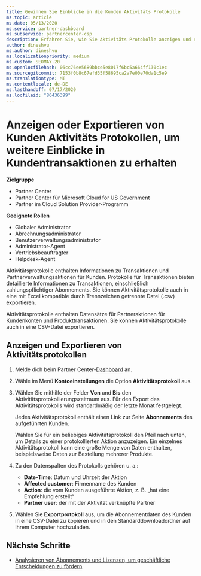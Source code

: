 ```yaml
---
title: Gewinnen Sie Einblicke in die Kunden Aktivitäts Protokolle
ms.topic: article
ms.date: 05/13/2020
ms.service: partner-dashboard
ms.subservice: partnercenter-csp
description: Erfahren Sie, wie Sie Aktivitäts Protokolle anzeigen und exportieren, um Einblicke in Kundenkonto Transaktionen und andere Kunden relevante Partner Verwaltungsaktivitäten zu erhalten.
author: dineshvu
ms.author: dineshvu
ms.localizationpriority: medium
ms.custom: SEOMAY.20
ms.openlocfilehash: 06cc76ee5689bbce5e8017f6bc5a664ff130c1ec
ms.sourcegitcommit: 7153f0b8c67efd35f58695ca2a7e00e70da1c5e9
ms.translationtype: MT
ms.contentlocale: de-DE
ms.lasthandoff: 07/17/2020
ms.locfileid: "86436399"
---
```

# <a name="view-or-export-customer-activity-logs-for-more-insight-into-customer-transactions"></a>Anzeigen oder Exportieren von Kunden Aktivitäts Protokollen, um weitere Einblicke in Kundentransaktionen zu erhalten

**Zielgruppe**

- Partner Center
- Partner Center für Microsoft Cloud for US Government
- Partner im Cloud Solution Provider-Programm

**Geeignete Rollen**

- Globaler Administrator
- Abrechnungsadministrator
- Benutzerverwaltungsadministrator
- Administrator-Agent
- Vertriebsbeauftragter
- Helpdesk-Agent

Aktivitätsprotokolle enthalten Informationen zu Transaktionen und Partnerverwaltungsaktionen für Kunden. Protokolle für Transaktionen bieten detaillierte Informationen zu Transaktionen, einschließlich zahlungspflichtiger Abonnements. Sie können Aktivitätsprotokolle auch in eine mit Excel kompatible durch Trennzeichen getrennte Datei (.csv) exportieren.

Aktivitätsprotokolle enthalten Datensätze für Partneraktionen für Kundenkonten und Produkttransaktionen. Sie können Aktivitätsprotokolle auch in eine CSV-Datei exportieren.

## <a name="view-and-export-activity-logs"></a>Anzeigen und Exportieren von Aktivitätsprotokollen

1. Melde dich beim Partner Center-[Dashboard](https://partner.microsoft.com/dashboard) an.

2. Wähle im Menü **Kontoeinstellungen** die Option **Aktivitätsprotokoll** aus.

3. Wählen Sie mithilfe der Felder **Von** und **Bis** den Aktivitätsprotokollierungszeitraum aus. Für den Export des Aktivitätsprotokolls wird standardmäßig der letzte Monat festgelegt.

   Jedes Aktivitätsprotokoll enthält einen Link zur Seite **Abonnements** des aufgeführten Kunden.

   Wählen Sie für ein beliebiges Aktivitätsprotokoll den Pfeil nach unten, um Details zu einer protokollierten Aktion anzuzeigen. Ein einzelnes Aktivitätsprotokoll kann eine große Menge von Daten enthalten, beispielsweise Daten zur Bestellung mehrerer Produkte.

4. Zu den Datenspalten des Protokolls gehören u. a.:
   - **Date-Time**: Datum und Uhrzeit der Aktion
   - **Affected customer**: Firmenname des Kunden
   - **Action**: die vom Kunden ausgeführte Aktion, z. B. „hat eine Empfehlung erstellt“
   - **Partner user**: der mit der Aktivität verknüpfte Partner

5. Wählen Sie **Exportprotokoll** aus, um die Abonnementdaten des Kunden in eine CSV-Datei zu kopieren und in den Standarddownloadordner auf Ihrem Computer hochzuladen.

## <a name="next-steps"></a>Nächste Schritte

- [Analysieren von Abonnements und Lizenzen, um geschäftliche Entscheidungen zu fördern](analyze-subscriptions-licenses.md)
